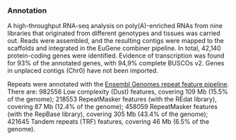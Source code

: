 ### Annotation

A high-throughput RNA-seq analysis on poly(A)-enriched RNAs from nine
libraries that originated from different genotypes and tissues was
carried out. Reads were assembled, and the resulting contigs were mapped
to the scaffolds and integrated in the EuGene combiner pipeline. In
total, 42,140 protein-coding genes were identified. Evidence of
transcription was found for 93% of the annotated genes, with 94,9%
complete BUSCOs v2. Genes in unplaced contigs (Chr0) have not been
imported.

Repeats were annotated with the [Ensembl Genomes repeat feature
pipeline](http://plants.ensembl.org/info/genome/annotation/repeat_features.html). There
are: 982556 Low complexity (Dust) features, covering 109 Mb (15.5% of
the genome); 218553 RepeatMasker features (with the REdat library),
covering 87 Mb (12.4% of the genome); 458059 RepeatMasker features (with
the RepBase library), covering 305 Mb (43.4% of the genome); 421645
Tandem repeats (TRF) features, covering 46 Mb (6.5% of the genome).
